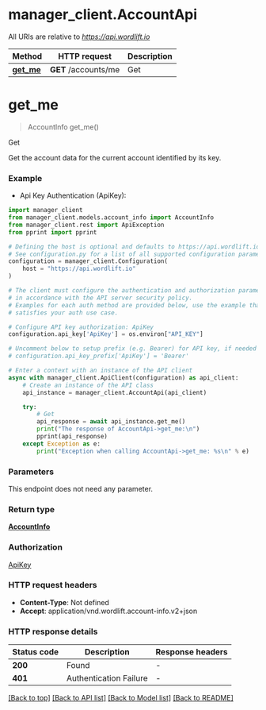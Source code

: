 # manager_client.AccountApi

All URIs are relative to *https://api.wordlift.io*

Method | HTTP request | Description
------------- | ------------- | -------------
[**get_me**](AccountApi.md#get_me) | **GET** /accounts/me | Get


# **get_me**
> AccountInfo get_me()

Get

Get the account data for the current account identified by its key.

### Example

* Api Key Authentication (ApiKey):

```python
import manager_client
from manager_client.models.account_info import AccountInfo
from manager_client.rest import ApiException
from pprint import pprint

# Defining the host is optional and defaults to https://api.wordlift.io
# See configuration.py for a list of all supported configuration parameters.
configuration = manager_client.Configuration(
    host = "https://api.wordlift.io"
)

# The client must configure the authentication and authorization parameters
# in accordance with the API server security policy.
# Examples for each auth method are provided below, use the example that
# satisfies your auth use case.

# Configure API key authorization: ApiKey
configuration.api_key['ApiKey'] = os.environ["API_KEY"]

# Uncomment below to setup prefix (e.g. Bearer) for API key, if needed
# configuration.api_key_prefix['ApiKey'] = 'Bearer'

# Enter a context with an instance of the API client
async with manager_client.ApiClient(configuration) as api_client:
    # Create an instance of the API class
    api_instance = manager_client.AccountApi(api_client)

    try:
        # Get
        api_response = await api_instance.get_me()
        print("The response of AccountApi->get_me:\n")
        pprint(api_response)
    except Exception as e:
        print("Exception when calling AccountApi->get_me: %s\n" % e)
```



### Parameters

This endpoint does not need any parameter.

### Return type

[**AccountInfo**](AccountInfo.md)

### Authorization

[ApiKey](../README.md#ApiKey)

### HTTP request headers

 - **Content-Type**: Not defined
 - **Accept**: application/vnd.wordlift.account-info.v2+json

### HTTP response details

| Status code | Description | Response headers |
|-------------|-------------|------------------|
**200** | Found |  -  |
**401** | Authentication Failure |  -  |

[[Back to top]](#) [[Back to API list]](../README.md#documentation-for-api-endpoints) [[Back to Model list]](../README.md#documentation-for-models) [[Back to README]](../README.md)

